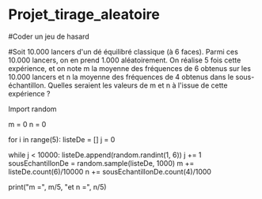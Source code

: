# Projet_tirage_aleatoire

#Coder un jeu de hasard

#Soit 10.000 lancers d'un dé équilibré classique (à 6 faces). Parmi ces 10.000 lancers, on en prend 1.000 aléatoirement.
On réalise 5 fois cette expérience, et on note m la moyenne des fréquences de 6 obtenus sur les 10.000 lancers et n la moyenne des fréquences de 4 obtenus dans le sous-échantillon.
Quelles seraient les valeurs de m et n à l'issue de cette expérience ?



Import random


m = 0
n = 0

for i in range(5): listeDe = []
j = 0

while j < 10000:
listeDe.append(random.randint(1, 6))
j += 1
sousEchantillonDe = random.sample(listeDe, 1000) m += listeDe.count(6)/10000
n += sousEchantillonDe.count(4)/1000

print("m =", m/5, "et n =", n/5)
